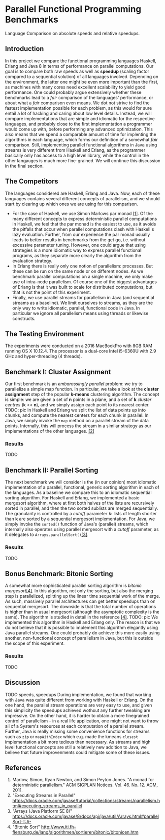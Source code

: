 # Parallel Functional Programming Benchmarks
Language Comparison on absolute speeds and relative speedups.

## Introduction
In this project we compare the functional programming languages Haskell, Erlang and Java 8 in terms of performance on parallel computations.
Our goal is to compare both raw speeds as well as **speedup** (scaling factor compared to a sequential solution) of all languages involved. Depending on the environment, the latter one might be even more important than the first, as machines with many cores need excellent scalability to yield good performance.
One could probably argue extensively whether these benchmarks lead to a _fair_ comparison of the languages' performance, or about what a _fair_ comparison even means.
We dot not strive to find the fastest implementation possible for each problem, as this would for sure entail a lot of hacking and caring about low level details. Instead, we will compare implementations that are simple and idiomatic for the respective languages, and probably close to the first implementation a programmer would come up with, before performing any advanced optimization. This also means that we spend a comparable amount of time for implenting the algorithms in each language, which forms our definition of a somewhat _fair_ comparison. 
Still, implementing parallel functional algorithms in Java using streams is very different from Haskell and Erlang, as the programmer basically only has access to a high level library, while the control in the other langauges is much more fine-grained. We will continue this discussion in the final section.

## The Competitors
The languages considered are Haskell, Erlang and Java. Now, each of these languages contains several different concepts of parallelism, and we should start by clearing up which ones we are using for this comparison. 
* For the case of Haskell, we use Simon Marlows par monad [[1]](http://dl.acm.org/citation.cfm?id=2034685). Of the many different concepts to express deterministic parallel computations in Haskell, we feel that the par monad is the easiest to use, as it avoids the pitfalls that occur when parallel computations clash with Haskell's lazy evaluation. Further, from our experience the par monad usually leads to better results in benchmarks from the get go, i.e. without excessive parameter tuning. However, one could argue that using strategies is a more idiomatic way to express parallel functional programs, as they separate more clearly the algorithm from the evaluation strategy.
* In Erlang there is really only one notion of parallelism: processes. But these can be run on the same node or on different nodes. As we benchmark parallel computations on a single machine, we only make use of intra-node parallelism. Of course one of the biggest advantages of Erlang is that it was built to scale for distributed computations, but that is not the point of this experiment.
* Finally, we use parallel streams for parallelism in Java (and sequential streams as a baseline). We limit ourselves to streams, as they are the only way to write idiomatic, parallel, functional code in Java. In particular we ignore all parallelism means using threads or likewise constructs.

## The Testing Environment
The experiments were conducted on a 2016 MacBookPro with 8GB RAM running OS X 10.12.4. The processor is a dual-core Intel i5-6360U with 2.9 GHz and hyper-threading (4 threads).

## Benchmark I: Cluster Assignment
Our first benchmark is an _embarassingly parallel_ problem: we try to parallelize a simple map function. In particular, we take a look at the **cluster assignment** step of the popular **k-means** clustering algorithm. The concept is simple: we are given a set of **n** points in a plane, and a set of **k** _cluster centres_ (**k** << **n**), and we simply assign each point to its nearest center. 
TODO: pic
In Haskell and Erlang we split the list of data points up into chunks, and compute the nearest centers for each chunk in parallel. In Java, we simply invoke the `map` method on a parallel stream of the data points. Internally, this will process the stream in a similar strategy as our implementations of the other languages. [[2]](https://docs.oracle.com/javase/tutorial/collections/streams/parallelism.html#executing_streams_in_parallel)

### Results
TODO

## Benchmark II: Parallel Sorting
The next benchmark we will consider is the (in our opinion) most idiomatic implementation of a parallel, functional, generic sorting algorithm in each of the languages. As a baseline we compare this to an idiomatic sequential sorting algorithm.
For Haskell and Erlang, we implemented a basic mergesort algorithm, where at first both halves of the lists are recursively sorted in parallel, and then the two sorted sublists are merged sequentially. The granularity is controlled by a _cutoff_ parameter **k**: lists of length shorter than **k** are sorted by a sequential mergesort implementation. 
For Java, we simply invoke the `sorted()` function of Java's (parallel) streams, which internally also operates using parallel mergesort with a _cutoff_ parameter, as it delegates to `Arrays.parallelSort()`[[3]](https://docs.oracle.com/javase/8/docs/api/java/util/Arrays.html#parallelSort-T:A-).

### Results
TODO

## Bonus Benchmark: Bitonic Sorting
A somewhat more sophisticated parallel sorting algorithm is _bitonic mergesort_[[4]](). In this algorithm, not only the sorting, but also the merging step is parallelized, splitting up the linear time sequential work of the merge. As such, massively parallel architectures can get better speedups than on sequential mergesort. The downside is that the total number of operations is higher than in usual mergesort (although the asymptotic complexity is the same). The algorithm is studied in detail in the reference [[4]](http://www.iti.fh-flensburg.de/lang/algorithmen/sortieren/bitonic/bitonicen.htm).
TODO: pic
We implemented this algorithm in Haskell and Erlang only. The reason is that we do not believe that it is possible to implement this algorithm elegantly using Java parallel streams. One could probably do achieve this more easily using another, non-functional concept of parallelism in Java, but this is outside the scope of this experiment.

### Results
TODO

## Discussion
TODO speeds, speedups
During implementation, we found that working with Java was quite different from working with Haskell or Erlang. On the one hand, the parallel stream operations are very easy to use, and given this simplicity the speedups achieved wothout any further tweaking are impressive. On the other hand, it is harder to obtain a more finegrained control of parallelism - in a real life application, one might not want to throw all of a System's resources at each computation of a parallel stream. Further, Java is really missing some convenience functions for streams such as `zip` or `mapWithIndex` which e.g. made the kmeans `closest` implementation a bit more tedious than necessary. As streams and high level functional concepts are still a relatively new addition to Java, we believe that future improvenments could mitigate some of these issues.

## References
1. Marlow, Simon, Ryan Newton, and Simon Peyton Jones. "A monad for deterministic parallelism." ACM SIGPLAN Notices. Vol. 46. No. 12. ACM, 2011.
2. "Executing Streams in Parallel" https://docs.oracle.com/javase/tutorial/collections/streams/parallelism.html#executing_streams_in_parallel
3. "Arrays (Java Platform SE 8)" https://docs.oracle.com/javase/8/docs/api/java/util/Arrays.html#parallelSort-T:A-
4. "Bitonic Sort" http://www.iti.fh-flensburg.de/lang/algorithmen/sortieren/bitonic/bitonicen.htm
